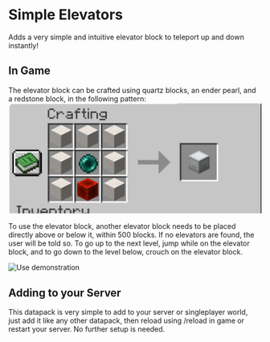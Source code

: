 # Simple Elevators
 Adds a very simple and intuitive elevator block to teleport up and down instantly!

## In Game
The elevator block can be crafted using quartz blocks, an ender pearl, and a redstone block, in the following pattern:
![Crafting recipe](assets/recipe.png)

To use the elevator block, another elevator block needs to be placed directly above or below it, within 500 blocks. If no elevators are found, the user will be told so. To go up to the next level, jump while on the elevator block, and to go down to the level below, crouch on the elevator block.

![Use demonstration](assets/demo.gif)

## Adding to your Server

This datapack is very simple to add to your server or singleplayer world, just add it like any other datapack, then reload using /reload in game or restart your server. No further setup is needed.